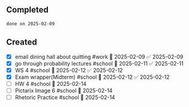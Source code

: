 
## Completed

```tasks
done on 2025-02-09
```

## Created
- [x] email dining hall about quitting #work 📅 2025-02-09 ✅ 2025-02-09
- [x] go through probability lectures #school 📅 2025-02-11 ✅ 2025-02-11
- [x] WS 4 #school 📅 2025-02-12 ✅ 2025-02-12
- [x] Exam wrapper(Midterm) #school 📅 2025-02-12 ✅ 2025-02-12
- [ ] HW 4 #school 📅 2025-02-14
- [ ] Pictarix Image 6 #school 📅 2025-02-14
- [ ] Rhetoric Practice #school 📅 2025-02-14